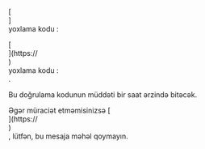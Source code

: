 [<br host>]<br action>yoxlama kodu :<br code>

[<br host>](https://<br host>)<br action>yoxlama kodu :<br code>.

Bu doğrulama kodunun müddəti bir saat ərzində bitəcək.

Əgər müraciət etməmisinizsə [<br host>](https://<br host>)<br action>, lütfən, bu mesaja məhəl qoymayın.
